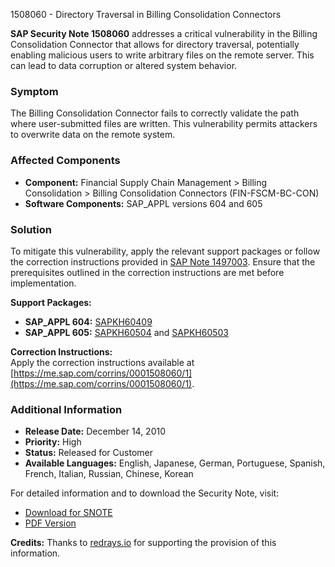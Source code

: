 1508060 - Directory Traversal in Billing Consolidation Connectors

**SAP Security Note 1508060** addresses a critical vulnerability in the Billing Consolidation Connector that allows for directory traversal, potentially enabling malicious users to write arbitrary files on the remote server. This can lead to data corruption or altered system behavior.

### **Symptom**
The Billing Consolidation Connector fails to correctly validate the path where user-submitted files are written. This vulnerability permits attackers to overwrite data on the remote system.

### **Affected Components**
- **Component:** Financial Supply Chain Management > Billing Consolidation > Billing Consolidation Connectors (FIN-FSCM-BC-CON)
- **Software Components:** SAP_APPL versions 604 and 605

### **Solution**
To mitigate this vulnerability, apply the relevant support packages or follow the correction instructions provided in [SAP Note 1497003](https://me.sap.com/notes/1497003). Ensure that the prerequisites outlined in the correction instructions are met before implementation.

**Support Packages:**
- **SAP_APPL 604:** [SAPKH60409](https://me.sap.com/supportpackage/SAPKH60409)
- **SAP_APPL 605:** [SAPKH60504](https://me.sap.com/supportpackage/SAPKH60504) and [SAPKH60503](https://me.sap.com/supportpackage/SAPKH60503)

**Correction Instructions:**  
Apply the correction instructions available at [https://me.sap.com/corrins/0001508060/1](https://me.sap.com/corrins/0001508060/1).

### **Additional Information**
- **Release Date:** December 14, 2010
- **Priority:** High
- **Status:** Released for Customer
- **Available Languages:** English, Japanese, German, Portuguese, Spanish, French, Italian, Russian, Chinese, Korean

For detailed information and to download the Security Note, visit:
- [Download for SNOTE](https://notesdownloads.sap.com/note/0040000008935522017)
- [PDF Version](https://userapps.support.sap.com/sap/support/sfm/notes/print/0001508060?language=en-US&token=FAB8D8DD061A52BA77E5E902FEC81553)

**Credits:** Thanks to [redrays.io](https://redrays.io) for supporting the provision of this information.